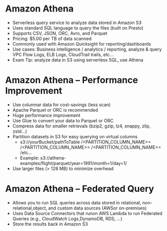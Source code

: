 # Amazon Athena
- Serverless query service to analyze data stored in Amazon S3
- Uses standard SQL language to query the files (built on Presto)
- Supports CSV, JSON, ORC, Avro, and Parquet
- Pricing: $5.00 per TB of data scanned
- Commonly used with Amazon Quicksight for
reporting/dashboards
- Use cases: Business intelligence / analytics / reporting, analyze &
query VPC Flow Logs, ELB Logs, CloudTrail trails, etc...
- Exam Tip: analyze data in S3 using serverless SQL, use Athena

# Amazon Athena – Performance Improvement
- Use columnar data for cost-savings (less scan)
- Apache Parquet or ORC is recommended
- Huge performance improvement
- Use Glue to convert your data to Parquet or ORC
- Compress data for smaller retrievals (bzip2, gzip, lz4, snappy, zlip, zstd…)
- Partition datasets in S3 for easy querying on virtual columns
    - s3://yourBucket/pathToTable
    /<PARTITION_COLUMN_NAME>=<VALUE>
    /<PARTITION_COLUMN_NAME>=<VALUE>
    /<PARTITION_COLUMN_NAME>=<VALUE>
    /etc…
    - Example: s3://athena-examples/flight/parquet/year=1991/month=1/day=1/
- Use larger files (> 128 MB) to minimize overhead

# Amazon Athena – Federated Query
- Allows you to run SQL queries across data stored in relational, non-relational,object, and custom data sources (AWSor on-premises)
- Uses Data Source Connectors that runon AWS Lambda to run Federated Queries (e.g., CloudWatch Logs,DynamoDB, RDS, …)
- Store the results back in Amazon S3